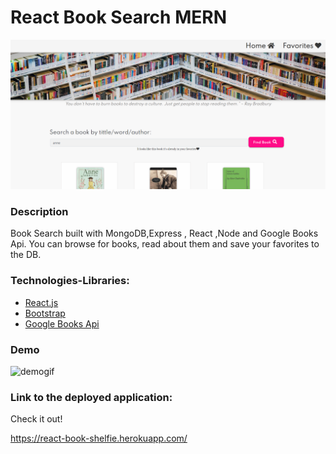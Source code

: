# React Book Search MERN

![img](shelfie.png)

### Description

Book Search built with MongoDB,Express , React ,Node and Google Books Api. You can browse for books, read about them and save your favorites to the DB.

### Technologies-Libraries:

- [React.js](https://reactjs.org//)
- [Bootstrap](https://bootstrap.com/) <br>
- [Google Books Api](https://developers.google.com/books)

### Demo

![demogif](shelfie.gif)

### Link to the deployed application:

Check it out!

https://react-book-shelfie.herokuapp.com/
